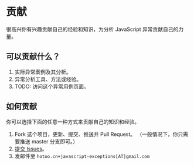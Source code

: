 # 贡献


很高兴你有兴趣贡献自己的经验和知识，为分析 JavaScript 异常贡献自己的力量。

## 可以贡献什么？

1. 实际异常案例及其分析。
2. 异常分析工具、方法或经验。
3. TODO: 访问这个异常用例页面。

## 如何贡献

你可以选择下面的任意一种方式来贡献自己的知识和经验。

1. Fork 这个项目，更新、提交、推送并 Pull Request。
    （一般情况下，你只需要推送 master 分支即可。）
2. [提交 Issues](https://github.com/totorojs/javascript-exception-archives/issues/new)。
3. 发邮件至 `hotoo.cn+javascript-exceptions[AT]gmail.com`
